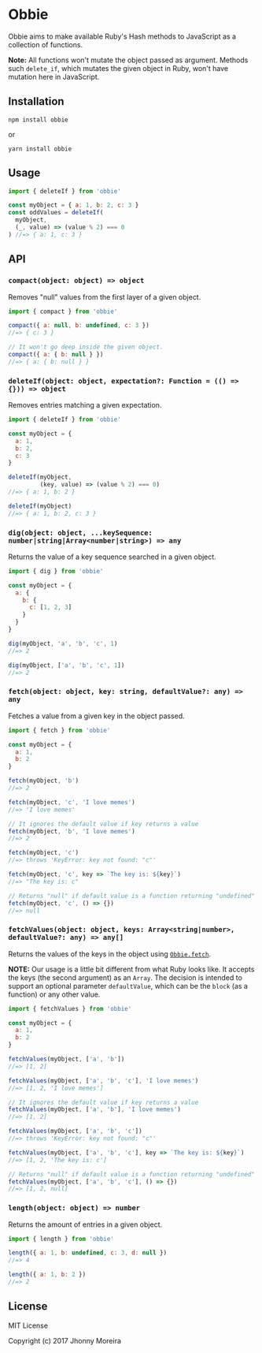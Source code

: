 # Obbie

Obbie aims to make available Ruby's Hash methods to JavaScript as a collection of functions.

**Note:** All functions won't mutate the object passed as argument. Methods such `delete_if`, which mutates the given object in Ruby, won't have mutation here in JavaScript.

## Installation

`npm install obbie`

or

`yarn install obbie`

## Usage

```javascript
import { deleteIf } from 'obbie'

const myObject = { a: 1, b: 2, c: 3 }
const oddValues = deleteIf(
  myObject,
  (_, value) => (value % 2) === 0
) //=> { a: 1, c: 3 }
```

## API

### `compact(object: object) => object`

Removes "null" values from the first layer of a given object.

```javascript
import { compact } from 'obbie'

compact({ a: null, b: undefined, c: 3 })
//=> { c: 3 }

// It won't go deep inside the given object.
compact({ a: { b: null } })
//=> { a: { b: null } }
```

### `deleteIf(object: object, expectation?: Function = (() => {})) => object`

Removes entries matching a given expectation.

```javascript
import { deleteIf } from 'obbie'

const myObject = {
  a: 1,
  b: 2,
  c: 3
}

deleteIf(myObject,
         (key, value) => (value % 2) === 0)
//=> { a: 1, b: 2 }

deleteIf(myObject)
//=> { a: 1, b: 2, c: 3 }
```

### `dig(object: object, ...keySequence: number|string|Array<number|string>) => any`

Returns the value of a key sequence searched in a given object.

```javascript
import { dig } from 'obbie'

const myObject = {
  a: {
    b: {
      c: [1, 2, 3]
    }
  }
}

dig(myObject, 'a', 'b', 'c', 1)
//=> 2

dig(myObject, ['a', 'b', 'c', 1])
//=> 2
```

### `fetch(object: object, key: string, defaultValue?: any) => any`

Fetches a value from a given key in the object passed.

```javascript
import { fetch } from 'obbie'

const myObject = {
  a: 1,
  b: 2
}

fetch(myObject, 'b')
//=> 2

fetch(myObject, 'c', 'I love memes')
//=> 'I love memes'

// It ignores the default value if key returns a value
fetch(myObject, 'b', 'I love memes')
//=> 2

fetch(myObject, 'c')
//=> throws 'KeyError: key not found: "c"'

fetch(myObject, 'c', key => `The key is: ${key}`)
//=> "The key is: c"

// Returns "null" if default value is a function returning "undefined"
fetch(myObject, 'c', () => {})
//=> null
```

### `fetchValues(object: object, keys: Array<string|number>, defaultValue?: any) => any[]`

Returns the values of the keys in the object using [`Obbie.fetch`](https://git.io/vpiD9).

**NOTE:** Our usage is a little bit different from what Ruby looks like. It accepts the keys (the second argument) as an `Array`. The decision is intended to support an optional parameter `defaultValue`, which can be the `block` (as a function) or any other value.

```javascript
import { fetchValues } from 'obbie'

const myObject = {
  a: 1,
  b: 2
}

fetchValues(myObject, ['a', 'b'])
//=> [1, 2]

fetchValues(myObject, ['a', 'b', 'c'], 'I love memes')
//=> [1, 2, 'I love memes']

// It ignores the default value if key returns a value
fetchValues(myObject, ['a', 'b'], 'I love memes')
//=> [1, 2]

fetchValues(myObject, ['a', 'b', 'c'])
//=> throws 'KeyError: key not found: "c"'

fetchValues(myObject, ['a', 'b', 'c'], key => `The key is: ${key}`)
//=> [1, 2, 'The key is: c']

// Returns "null" if default value is a function returning "undefined"
fetchValues(myObject, ['a', 'b', 'c'], () => {})
//=> [1, 2, null]
```

### `length(object: object) => number`

Returns the amount of entries in a given object.

```javascript
import { length } from 'obbie'

length({ a: 1, b: undefined, c: 3, d: null })
//=> 4

length({ a: 1, b: 2 })
//=> 2
```

## License

MIT License

Copyright (c) 2017 Jhonny Moreira
